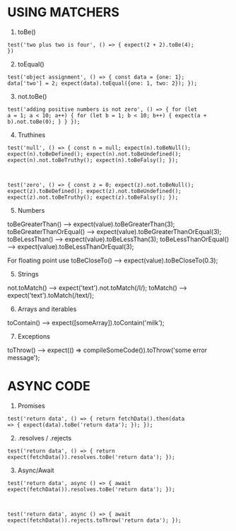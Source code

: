 # USING MATCHERS

1. toBe()

<code>test('two plus two is four', () => {
expect(2 + 2).toBe(4);
})</code>

2. toEqual()

<code>test('object assignment', () => {
const data = {one: 1};
data['two'] = 2;
expect(data).toEqual({one: 1, two: 2});
});</code>

3. not.toBe()

<code>test('adding positive numbers is not zero', () => {
for (let a = 1; a < 10; a++) {
for (let b = 1; b < 10; b++) {
expect(a + b).not.toBe(0);
}
}
});</code>

4. Truthines

<code>test('null', () => {
const n = null;
expect(n).toBeNull();
expect(n).toBeDefined();
expect(n).not.toBeUndefined();
expect(n).not.toBeTruthy();
expect(n).toBeFalsy();
});

test('zero', () => {
const z = 0;
expect(z).not.toBeNull();
expect(z).toBeDefined();
expect(z).not.toBeUndefined();
expect(z).not.toBeTruthy();
expect(z).toBeFalsy();
});</code>

5. Numbers

toBeGreaterThan() --> expect(value).toBeGreaterThan(3);
toBeGreaterThanOrEqual() --> expect(value).toBeGreaterThanOrEqual(3);
toBeLessThan() --> expect(value).toBeLessThan(3);
toBeLessThanOrEqual() --> expect(value).toBeLessThanOrEqual(3);

For floating point use toBeCloseTo() --> expect(value).toBeCloseTo(0.3);

5. Strings

not.toMatch() --> expect('text').not.toMatch(/I/);
toMatch() --> expect('text').toMatch(/text/);

6. Arrays and iterables

toContain() --> expect([someArray]).toContain('milk');

7. Exceptions

toThrow() --> expect(() => compileSomeCode()).toThrow('some error message');

# ASYNC CODE

1. Promises

<code>test('return data', () => {
    return fetchData().then(data => {
        expect(data).toBe('return data');
    });
});</code>

2. .resolves / .rejects

<code>test('return data', () => {
    return expect(fetchData()).resolves.toBe('return data');
});</code>

3. Async/Await

<code>test('return data', async () => {
  await expect(fetchData()).resolves.toBe('return data');
});

test('return data', async () => {
  await expect(fetchData()).rejects.toThrow('return data');
});</code>
